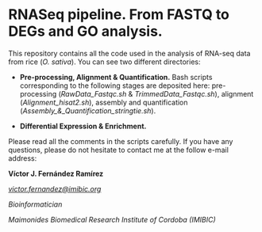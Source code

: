 # RNASeq pipeline. From FASTQ to DEGs and GO analysis.
This repository contains all the code used in the analysis of RNA-seq data from rice (_O. sativa_). You can see two different directories:

- **Pre-processing, Alignment & Quantification.** Bash scripts corresponding to the following stages are deposited here: pre-processing (*RawData_Fastqc.sh* & *TrimmedData_Fastqc.sh*), alignment (*Alignment_hisat2.sh*), assembly and quantification (*Assembly_&_Quantification_stringtie.sh*).
  
- **Differential Expression & Enrichment.**


Please read all the comments in the scripts carefully. If you have any questions, please do not hesitate to contact me at the follow e-mail address:

**Víctor J. Fernández Ramírez** 

*victor.fernandez@imibic.org* 

*Bioinformatician* 

*Maimonides Biomedical Research Institute of Cordoba (IMIBIC)*
